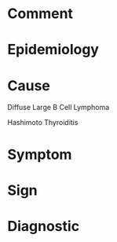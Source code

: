# Comment

# Epidemiology

# Cause

Diffuse Large B Cell Lymphoma

Hashimoto Thyroiditis

# Symptom

# Sign

# Diagnostic
